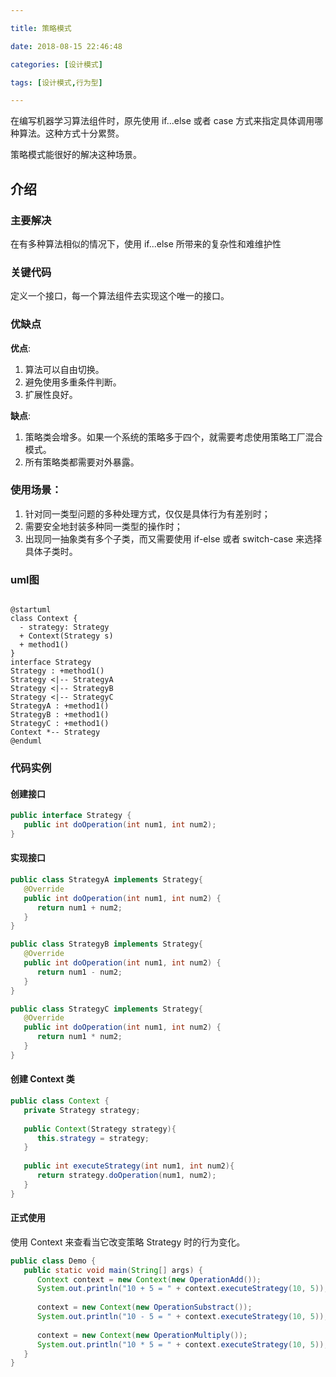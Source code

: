 ```yaml
---

title: 策略模式

date: 2018-08-15 22:46:48

categories: [设计模式]

tags: [设计模式,行为型]

---
```


在编写机器学习算法组件时，原先使用 if...else 或者 case 方式来指定具体调用哪种算法。这种方式十分累赘。

策略模式能很好的解决这种场景。

<!--more-->

## 介绍

### 主要解决

在有多种算法相似的情况下，使用 if...else 所带来的复杂性和难维护性

### 关键代码

定义一个接口，每一个算法组件去实现这个唯一的接口。

### 优缺点

**优点**:

1. 算法可以自由切换。 
2. 避免使用多重条件判断。 
3. 扩展性良好。

**缺点**:

1. 策略类会增多。如果一个系统的策略多于四个，就需要考虑使用策略工厂混合模式。
2. 所有策略类都需要对外暴露。

### 使用场景：

1. 针对同一类型问题的多种处理方式，仅仅是具体行为有差别时； 
2. 需要安全地封装多种同一类型的操作时； 
3. 出现同一抽象类有多个子类，而又需要使用 if-else 或者 switch-case 来选择具体子类时。


### uml图 

```puml

@startuml
class Context {
  - strategy: Strategy
  + Context(Strategy s)
  + method1()
}
interface Strategy
Strategy : +method1()
Strategy <|-- StrategyA
Strategy <|-- StrategyB
Strategy <|-- StrategyC
StrategyA : +method1()
StrategyB : +method1()
StrategyC : +method1()
Context *-- Strategy
@enduml

```

### 代码实例

#### 创建接口

```java
public interface Strategy {
   public int doOperation(int num1, int num2);
}
```

#### 实现接口

```java
public class StrategyA implements Strategy{
   @Override
   public int doOperation(int num1, int num2) {
      return num1 + num2;
   }
}

public class StrategyB implements Strategy{
   @Override
   public int doOperation(int num1, int num2) {
      return num1 - num2;
   }
}

public class StrategyC implements Strategy{
   @Override
   public int doOperation(int num1, int num2) {
      return num1 * num2;
   }
}
```

#### 创建 Context 类

```java
public class Context {
   private Strategy strategy;
 
   public Context(Strategy strategy){
      this.strategy = strategy;
   }
 
   public int executeStrategy(int num1, int num2){
      return strategy.doOperation(num1, num2);
   }
}

```


#### 正式使用
 
使用 Context 来查看当它改变策略 Strategy 时的行为变化。

```java
public class Demo {
   public static void main(String[] args) {
      Context context = new Context(new OperationAdd());    
      System.out.println("10 + 5 = " + context.executeStrategy(10, 5));
 
      context = new Context(new OperationSubstract());      
      System.out.println("10 - 5 = " + context.executeStrategy(10, 5));
 
      context = new Context(new OperationMultiply());    
      System.out.println("10 * 5 = " + context.executeStrategy(10, 5));
   }
}
```
